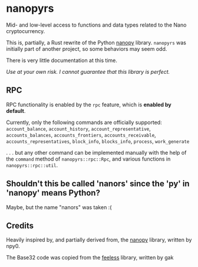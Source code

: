 # nanopyrs

Mid- and low-level access to functions and data types related to the Nano cryptocurrency.

This is, partially, a Rust rewrite of the Python [nanopy](https://github.com/npy0/nanopy) library. `nanopyrs` was initially part of another project, so some behaviors may seem odd.

There is very little documentation at this time.

*Use at your own risk. I cannot guarantee that this library is perfect.*

## RPC

RPC functionality is enabled by the `rpc` feature, which is **enabled by default**.

Currently, only the following commands are officially supported: `account_balance`, `account_history`, `account_representative`, `accounts_balances`, `accounts_frontiers`, `accounts_receivable`, `accounts_representatives`, `block_info`, `blocks_info`, `process`, `work_generate`

. . . but any other command can be implemented manually with the help of the `command` method of `nanopyrs::rpc::Rpc`, and various functions in `nanopyrs::rpc::util`.

## Shouldn't this be called 'nanors' since the 'py' in 'nanopy' means Python?

Maybe, but the name "nanors" was taken :(

## Credits

Heavily inspired by, and partially derived from, the [nanopy](https://github.com/npy0/nanopy) library, written by npy0.

The Base32 code was copied from the [feeless](https://github.com/feeless/feeless) library, written by gak
